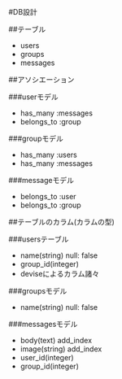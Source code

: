 #DB設計

##テーブル

* users
* groups
* messages

##アソシエーション

###userモデル

* has_many :messages
* belongs_to :group

###groupモデル

* has_many :users
* has_many :messages

###messageモデル

* belongs_to :user
* belongs_to :group

##テーブルのカラム(カラムの型)

###usersテーブル

* name(string) null: false
* group_id(integer)
* deviseによるカラム諸々

###groupsモデル

* name(string) null: false

###messagesモデル

* body(text) add_index
* image(string) add_index
* user_id(integer)
* group_id(integer)
